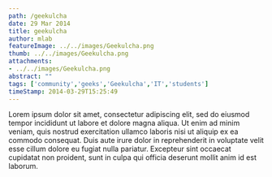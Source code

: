 ```yaml
---
path: /geekulcha
date: 29 Mar 2014
title: geekulcha
author: mlab
featureImage: ../../images/Geekulcha.png
thumb: ../../images/Geekulcha.png
attachments: 
- ../../images/Geekulcha.png
abstract: ""
tags: ['community','geeks','Geekulcha','IT','students']
timeStamp: 2014-03-29T15:25:49
---
```


Lorem ipsum dolor sit amet, consectetur adipiscing elit, sed do eiusmod tempor incididunt ut labore et dolore magna aliqua. Ut enim ad minim veniam, quis nostrud exercitation ullamco laboris nisi ut aliquip ex ea commodo consequat. Duis aute irure dolor in reprehenderit in voluptate velit esse cillum dolore eu fugiat nulla pariatur. Excepteur sint occaecat cupidatat non proident, sunt in culpa qui officia deserunt mollit anim id est laborum.